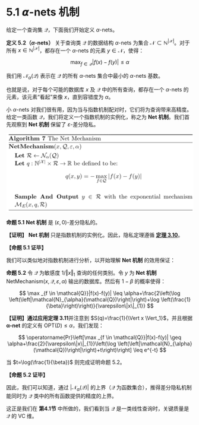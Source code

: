 # 5.1 𝞪-nets 机制

给定一个查询集 $\mathcal{Q}$，下面我们开始定义 $\alpha$-nets。

**定义 5.2（$\alpha$-nets）** 关于查询类 $\mathcal{Q}$ 的数据结构 $\alpha$-nets 为集合 $\mathcal{N}\subset \mathbb{N}^{|\mathcal{X}|}$。对于所有 $x\in \mathbb{N}^{\mathcal{|X|}}$，都存在一个 $\alpha$-nets 的元素 $y\in \mathcal{N}$，使得：

$$
\max_{f\in\mathcal{Q}}|f(x)-f(y)|\leq \alpha
$$

我们用 $\mathcal{N}_\alpha(\mathcal{Q})$ 表示在 $\mathcal{Q}$ 的所有 $\alpha$-nets 集合中最小的 $\alpha$-nets 基数。

也就是说，对于每个可能的数据库 $x$ 及 $\mathcal{Q}$ 中的所有查询，都存在一个 $\alpha$-nets 的元素，该元素“看起”来像 $x$，直到容错度为 $\alpha$。

小 $\alpha$-nets 对我们很有用，因为当与指数机制配对时，它们将为查询带来高精度。给定一类函数 $\mathcal{Q}$，我们将定义一个指数机制的实例化，称之为 **Net 机制**。我们首先观察到 **Net 机制** 保留了 $\varepsilon$-差分隐私。

![NetMachanism](/5-Generalizations/img/NetMachanism.png)

**命题 5.1** **Net 机制** 是 $(\varepsilon,0)$-差分隐私的。

**【证明】** **Net 机制** 只是指数机制的实例化。因此，隐私定理遵循 [**定理 3.10**](/3-Basic-Techniques-and-Composition-Theorems/The-exponential-mechanism.html)。

**【命题 5.1 证毕】**

我们可以类似地对指数机制进行分析，以开始理解 **Net 机制** 的效用保证：

**命题 5.2** 令 $\mathcal{Q}$ 为敏感度 $1/\Vert x \Vert_1$ 查询的任何类别。令 $y$ 为 **Net 机制** $\text{NetMechanism}(x,\mathcal{Q},\varepsilon,\alpha)$ 输出的数据库。然后有 $1-\beta$ 的概率使得：

$$
\max _{f \in \mathcal{Q}}|f(x)-f(y)| \leq \alpha+\frac{2\left(\log \left(\left|\mathcal{N}_{\alpha}(\mathcal{Q})\right|\right)+\log \left(\frac{1}{\beta}\right)\right)}{\varepsilon\|x\|_{1}}
$$

**【证明】**通过应用**定理 3.11**并注意到 $S(q)=\frac{1}{\Vert x \Vert_1}$，并且根据 **α-net** 的定义有 $\text{OPT}(D)\leq \alpha$，我们发现：

$$
\operatorname{Pr}\left[\max _{f \in \mathcal{Q}}|f(x)-f(y)| \geq \alpha+\frac{2}{\varepsilon\|x\|_{1}}\left(\log \left(\left|\mathcal{N}_{\alpha}(\mathcal{Q})\right|\right)+t\right)\right] \leq e^{-t}
$$

当 $t=\log(\frac{1}{\beta})$ 则完成证明命题 5.2。

**【命题 5.2 证毕】**

因此，我们可以知道，通过 $\left|\mathcal{N}_{\alpha}(\mathcal{Q})\right|$ 的上界（$\mathcal{Q}$ 为函数集合），推得差分隐私机制能同时为 $\mathcal{Q}$ 类中的所有函数提供的精度的上界。

这正是我们在 **第4.1节** 中所做的，我们看到当 $\mathcal{Q}$ 是一类线性查询时，关键质量是 $\mathcal{Q}$ 的 $\text{VC}$ 维。

